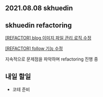 ## 2021.08.08 skhuedin

## skhuedin refactoring

[[REFACTOR] blog 이미지 파일 관리 로직 수정](https://github.com/SKHUED-IN/skhuedin/issues/207)

[[REFACTOR] follow 기능 수정](https://github.com/SKHUED-IN/skhuedin/issues/208)

지속적으로 문제점을 파악하며 refactoring 진행 중

## 내일 할일
 - 코테 준비
